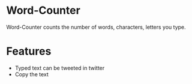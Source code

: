 # Word-Counter
Word-Counter counts the number of words, characters, letters you type.

# Features
- Typed text can be tweeted in twitter
- Copy the text
